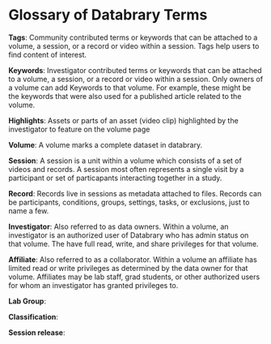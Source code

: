 Glossary of Databrary Terms
==========================

**Tags**: Community contributed terms or keywords that can be attached to a volume, a session, or a record or video within a session. Tags help users to find content of interest.

**Keywords**: Investigator contributed terms or keywords that can be attached to a volume, a session, or a record or video within a session. Only owners of a volume can add Keywords to that volume. For example, these might be the keywords that were also used for a published article related to the volume.

**Highlights**: Assets or parts of an asset (video clip) highlighted by the investigator to feature on the volume page

**Volume**: A volume marks a complete dataset in databrary. 

**Session**: A session is a unit within a volume which consists of a set of videos and records. A session most often represents a single visit by a participant or set of particapants interacting together in a study.

**Record**: Records live in sessions as metadata attached to files. Records can be participants, conditions, groups, settings, tasks, or exclusions, just to name a few. 

**Investigator**:  Also referred to as data owners. Within a volume, an investigator is an authorized user of Databrary who has admin status on that volume. The have full read, write, and share privileges for that volume.

**Affiliate**: Also referred to as a collaborator. Within a volume an affiliate has limited read or write privileges as determined by the data owner for that volume. Affiliates may be lab staff, grad students, or other authorized users for whom an investigator has granted privileges to.

**Lab Group**:

**Classification**: 

**Session release**: 


